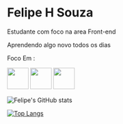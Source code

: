 

<h1>Felipe H Souza</h1>

Estudante com foco na area Front-end

Aprendendo algo novo todos os dias

Foco Em :

<img height="50"  width="50" src="https://cdn.jsdelivr.net/gh/devicons/devicon/icons/html5/html5-plain-wordmark.svg" />

<img height="50"  width="50" src="https://cdn.jsdelivr.net/gh/devicons/devicon/icons/javascript/javascript-plain.svg" />
          
<img height="50"  width="50" src="https://cdn.jsdelivr.net/gh/devicons/devicon/icons/css3/css3-original.svg" />
                   
          

![Felipe's GitHub stats](https://github-readme-stats.vercel.app/api?username=SouzaHFelipe&theme=dark&show_icons=true)

[![Top Langs](https://github-readme-stats.vercel.app/api/top-langs/?username=SouzaHFelipe&langs_count=5)](https://github.com/anuraghazra/github-readme-stats)


